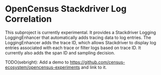 # OpenCensus Stackdriver Log Correlation

This subproject is currently experimental. It provides a Stackdriver Logging LoggingEnhancer that
automatically adds tracing data to log entries. The LoggingEnhancer adds the trace ID, which allows
Stackdriver to display log entries associated with each trace or filter logs based on trace ID. It
currently also adds the span ID and sampling decision.

TODO(sebright): Add a demo to https://github.com/census-ecosystem/opencensus-experiments and link to
it.
